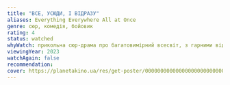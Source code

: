 ```yaml
---
title: "ВСЕ, УСЮДИ, І ВІДРАЗУ"
aliases: Everything Everywhere All at Once
genre: сюр, комедія, бойовик
rating: 4
status: watched
whyWatch: прикольна сюр-драма про багатовимірний всесвіт, з гарними відсилками та трохи пошлуватими жартами, але в цплому- пійде
viewingYear: 2023
watchAgain: false
recommendation: 
cover: https://planetakino.ua/res/get-poster/00000000000000000000000000003587/EEAAO-vend18.jpg
---
```

